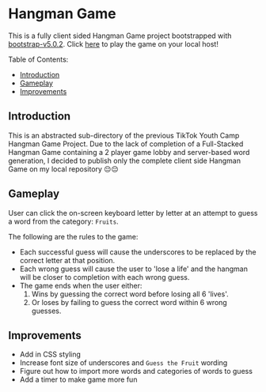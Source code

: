 # Hangman Game

This is a fully client sided Hangman Game project bootstrapped with [bootstrap-v5.0.2](https://getbootstrap.com/docs/5.0/getting-started/introduction/). Click [here](https://nehcuy.github.io/hangman-game/) to play the game on your local host!

Table of Contents:
- [Introduction](#Introduction)
- [Gameplay](#Gameplay)
- [Improvements](#Improvements)


## Introduction

This is an abstracted sub-directory of the previous TikTok Youth Camp Hangman Game Project.
Due to the lack of completion of a Full-Stacked Hangman Game containing a 2 player game lobby
and server-based word generation, I decided to publish only the complete client side Hangman Game
on my local repository 😔😔

## Gameplay

User can click the on-screen keyboard letter by letter at an attempt to guess a word from the category: `Fruits`.

The following are the rules to the game:
- Each successful guess will cause the underscores to be replaced by the correct letter at that position.
- Each wrong guess will cause the user to 'lose a life' and the hangman will be closer to completion with each wrong guess.
- The game ends when the user either: 
    1. Wins by guessing the correct word before losing all 6 'lives'.
    2.  Or loses by failing to guess the correct word within 6 wrong guesses.

## Improvements

- Add in CSS styling
- Increase font size of underscores and `Guess the Fruit` wording
- Figure out how to import more words and categories of words to guess
- Add a timer to make game more fun
